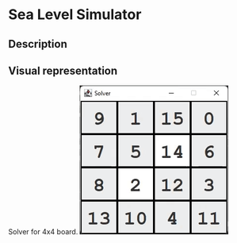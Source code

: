 # Sea Level Simulator

## Description


## Visual representation
Solver for 4x4 board.
![4x4 Solver](Solver.gif)